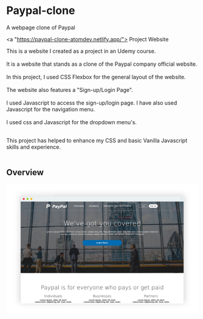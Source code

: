 # Paypal-clone
A webpage clone of Paypal

<a "https://paypal-clone-atomdev.netlify.app/">
      Project Website
</a>

This is a website I created as a project in an Udemy course.<br><br>
It is a website that stands as a clone of the Paypal company official website.<br><br>
In this project, I used CSS Flexbox for the general layout of the website.<br><br>
The website also features a "Sign-up/Login Page".<br><br>
I used Javascript to access the sign-up/login page. I have also used Javascript for the navigation menu.<br><br>
I used css and Javascript for the dropdown menu's.<br><br>

This project has helped to enhance my CSS and basic Vanilla Javascript skills and experience.<br><br>

## Overview
![screenshot](https://github.com/ibktommy/Paypal-clone/blob/master/screenshot.png)
